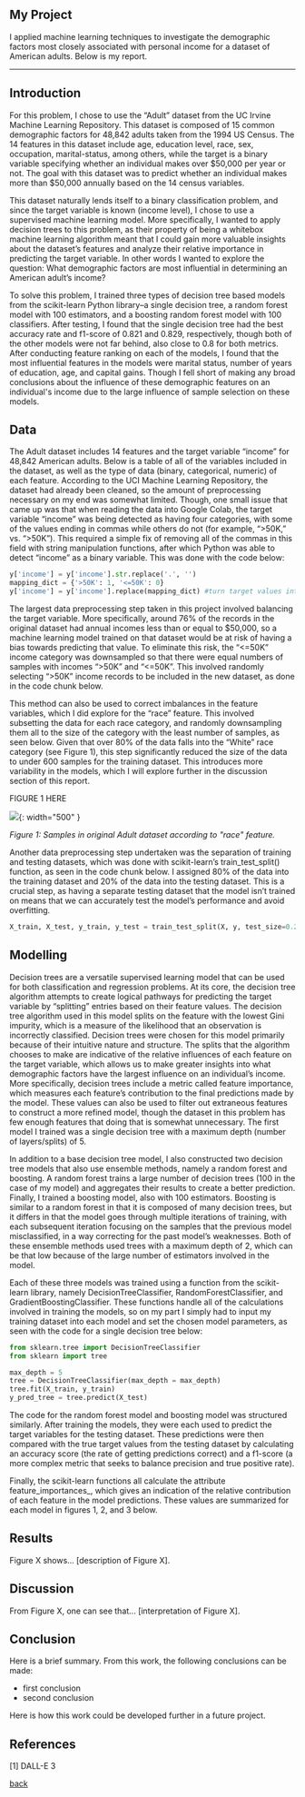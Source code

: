 ## My Project

I applied machine learning techniques to investigate the demographic factors most closely associated with personal income for a dataset of American adults. Below is my report.

***

## Introduction 

For this problem, I chose to use the “Adult” dataset from the UC Irvine Machine Learning Repository. This dataset is composed of 15 common demographic factors for 48,842 adults taken from the 1994 US Census. The 14 features in this dataset include age, education level, race, sex, occupation, marital-status, among others, while the target is a binary variable specifying whether an individual makes over $50,000 per year or not. The goal with this dataset was to predict whether an individual makes more than $50,000 annually based on the 14 census variables.

This dataset naturally lends itself to a binary classification problem, and since the target variable is known (income level), I chose to use a supervised machine learning model. More specifically, I wanted to apply decision trees to this problem, as their property of being a whitebox machine learning algorithm meant that I could gain more valuable insights about the dataset’s features and analyze their relative importance in predicting the target variable. In other words I wanted to explore the question: What demographic factors are most influential in determining an American adult’s income?

To solve this problem, I trained three types of decision tree based models from the scikit-learn Python library–a single decision tree, a random forest model with 100 estimators, and a boosting random forest model with 100 classifiers. After testing, I found that the single decision tree had the best accuracy rate and f1-score of 0.821 and 0.829, respectively, though both of the other models were not far behind, also close to 0.8 for both metrics. After conducting feature ranking on each of the models, I found that the most influential features in the models were marital status, number of years of education, age, and capital gains. Though I fell short of making any broad conclusions about the influence of these demographic features on an individual's income due to the large influence of sample selection on these models.

## Data

The Adult dataset includes 14 features and the target variable “income” for 48,842 American adults. Below is a table of all of the variables included in the dataset, as well as the type of data (binary, categorical, numeric) of each feature. According to the UCI Machine Learning Repository, the dataset had already been cleaned, so the amount of preprocessing necessary on my end was somewhat limited. Though, one small issue that came up was that when reading the data into Google Colab, the target variable “income” was being detected as having four categories, with some of the values ending in commas while others do not (for example, “>50K,” vs. “>50K”). This required a simple fix of removing all of the commas in this field with string manipulation functions, after which Python was able to detect “income” as a binary variable. This was done with the code below:

```python
y['income'] = y['income'].str.replace('.', '')
mapping_dict = {'>50K': 1, '<=50K': 0}
y['income'] = y['income'].replace(mapping_dict) #turn target values into binary
```

The largest data preprocessing step taken in this project involved balancing the target variable. More specifically, around 76% of the records in the original dataset had annual incomes less than or equal to $50,000, so a machine learning model trained on that dataset would be at risk of having a bias towards predicting that value. To eliminate this risk, the “<=50K” income category was downsampled so that there were equal numbers of samples with incomes “>50K” and “<=50K”. This involved randomly selecting “>50K” income records to be included in the new dataset, as done in the code chunk below. 

This method can also be used to correct imbalances in the feature variables, which I did explore for the “race” feature. This involved subsetting the data for each race category, and randomly downsampling them all to the size of the category with the least number of samples, as seen below. Given that over 80% of the data falls into the “White” race category (see Figure 1), this step significantly reduced the size of the data to under 600 samples for the training dataset. This introduces more variability in the models, which I will explore further in the discussion section of this report.

FIGURE 1 HERE

![](assets/IMG/datapenguin.png){: width="500" }

*Figure 1: Samples in original Adult dataset according to "race" feature.*

Another data preprocessing step undertaken was the separation of training and testing datasets, which was done with scikit-learn’s train_test_split() function, as seen in the code chunk below. I assigned 80% of the data into the training dataset and 20% of the data into the testing dataset. This is a crucial step, as having a separate testing dataset that the model isn’t trained on means that we can accurately test the model’s performance and avoid overfitting.

```python
X_train, X_test, y_train, y_test = train_test_split(X, y, test_size=0.2, random_state=42)
```

## Modelling

Decision trees are a versatile supervised learning model that can be used for both classification and regression problems. At its core, the decision tree algorithm attempts to create logical pathways for predicting the target variable by “splitting” entries based on their feature values. The decision tree algorithm used in this model splits on the feature with the lowest Gini impurity, which is a measure of the likelihood that an observation is incorrectly classified. Decision trees were chosen for this model primarily because of their intuitive nature and structure. The splits that the algorithm chooses to make are indicative of the relative influences of each feature on the target variable, which allows us to make greater insights into what demographic factors have the largest influence on an individual’s income. More specifically, decision trees include a metric called feature importance, which measures each feature’s contribution to the final predictions made by the model. These values can also be used to filter out extraneous features to construct a more refined model, though the dataset in this problem has few enough features that doing that is somewhat unnecessary. The first model I trained was a single decision tree with a maximum depth (number of layers/splits) of 5.

In addition to a base decision tree model, I also constructed two decision tree models that also use ensemble methods, namely a random forest and boosting. A random forest trains a large number of decision trees (100 in the case of my model) and aggregates their results to create a better prediction. Finally, I trained a boosting model, also with 100 estimators. Boosting is similar to a random forest in that it is composed of many decision trees, but it differs in that the model goes through multiple iterations of training, with each subsequent iteration focusing on the samples that the previous model misclassified, in a way correcting for the past model’s weaknesses. Both of these ensemble methods used trees with a maximum depth of 2, which can be that low because of the large number of estimators involved in the model.

Each of these three models was trained using a function from the scikit-learn library, namely DecisionTreeClassifier, RandomForestClassifier, and GradientBoostingClassifier. These functions handle all of the calculations involved in training the models, so on my part I simply had to input my training dataset into each model and set the chosen model parameters, as seen with the code for a single decision tree below:

```python
from sklearn.tree import DecisionTreeClassifier
from sklearn import tree

max_depth = 5
tree = DecisionTreeClassifier(max_depth = max_depth)
tree.fit(X_train, y_train)
y_pred_tree = tree.predict(X_test)
```

The code for the random forest model and boosting model was structured similarly. After training the models, they were each used to predict the target variables for the testing dataset. These predictions were then compared with the true target values from the testing dataset by calculating an accuracy score (the rate of getting predictions correct) and a f1-score (a more complex metric that seeks to balance precision and true positive rate).

Finally, the scikit-learn functions all calculate the attribute feature_importances_, which gives an indication of the relative contribution of each feature in the model predictions. These values are summarized for each model in figures 1, 2, and 3 below.


## Results

Figure X shows... [description of Figure X].

## Discussion

From Figure X, one can see that... [interpretation of Figure X].

## Conclusion

Here is a brief summary. From this work, the following conclusions can be made:
* first conclusion
* second conclusion

Here is how this work could be developed further in a future project.

## References
[1] DALL-E 3

[back](./)

